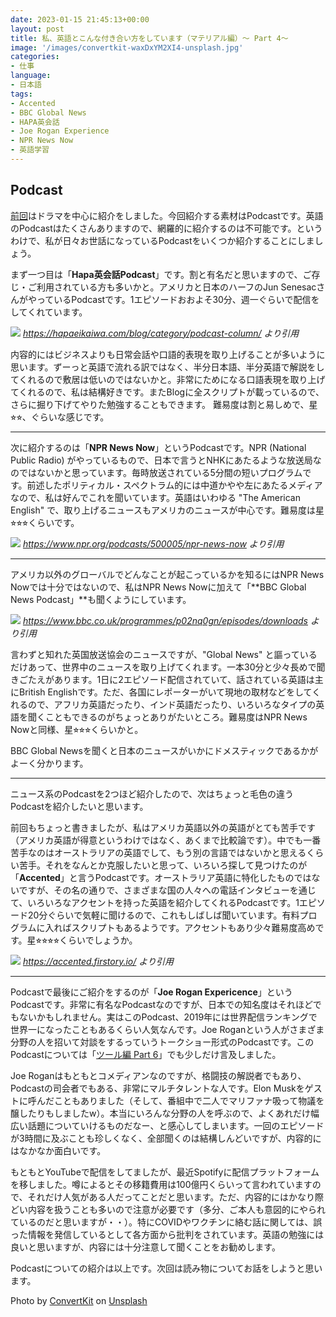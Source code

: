```yaml
---
date: 2023-01-15 21:45:13+00:00
layout: post
title: 私、英語とこんな付き合い方をしています（マテリアル編）〜 Part 4〜
image: '/images/convertkit-waxDxYM2XI4-unsplash.jpg'
categories:
- 仕事
language:
- 日本語
tags:
- Accented
- BBC Global News
- HAPA英会話
- Joe Rogan Experience
- NPR News Now
- 英語学習
---
```


## Podcast


[前回](https://blog.shin.do/2023/01/how-i-work-with-english-with-materials-part3/)はドラマを中心に紹介をしました。今回紹介する素材はPodcastです。英語のPodcastはたくさんありますので、網羅的に紹介するのは不可能です。というわけで、私が日々お世話になっているPodcastをいくつか紹介することにしましょう。

まず一つ目は「**Hapa英会話Podcast**」です。割と有名だと思いますので、ご存じ・ご利用されている方も多いかと。アメリカと日本のハーフのJun SenesacさんがやっているPodcastです。1エピソードおおよそ30分、週一ぐらいで配信をしてくれています。


![]({{site.baseurl}}/images/Hapa-Eikaiwa-Podcast-1024x860.png)
*https://hapaeikaiwa.com/blog/category/podcast-column/ より引用*

内容的にはビジネスよりも日常会話や口語的表現を取り上げることが多いように思います。ずーっと英語で流れる訳ではなく、半分日本語、半分英語で解説をしてくれるので敷居は低いのではないかと。非常にためになる口語表現を取り上げてくれるので、私は結構好きです。またBlogに全スクリプトが載っているので、さらに掘り下げてやりた勉強することもできます。 難易度は割と易しめで、星⭐︎⭐︎、ぐらいな感じです。



* * *



次に紹介するのは「**NPR News Now**」というPodcastです。NPR (National Public Radio) がやっているもので、日本で言うとNHKにあたるような放送局なのではないかと思っています。毎時放送されている5分間の短いプログラムです。前述したポリティカル・スペクトラム的には中道かやや左にあたるメディアなので、私は好んでこれを聞いています。英語はいわゆる "The American English" で、取り上げるニュースもアメリカのニュースが中心です。難易度は星⭐︎⭐︎⭐︎くらいです。

![]({{site.baseurl}}/images/NPR-News-Now-1024x960.png)
*https://www.npr.org/podcasts/500005/npr-news-now より引用*



* * *



アメリカ以外のグローバルでどんなことが起こっているかを知るにはNPR News Nowでは十分ではないので、私はNPR News Nowに加えて「**BBC Global News Podcast」**も聞くようにしています。

![]({{site.baseurl}}/images/BBC-Global-News-Podcast-1024x1014.png)
*https://www.bbc.co.uk/programmes/p02nq0gn/episodes/downloads より引用*

言わずと知れた英国放送協会のニュースですが、"Global News" と謳っているだけあって、世界中のニュースを取り上げてくれます。一本30分と少々長めで聞きごたえがあります。1日に2エピソード配信されていて、話されている英語は主にBritish Englishです。ただ、各国にレポーターがいて現地の取材などをしてくれるので、アフリカ英語だったり、インド英語だったり、いろいろなタイプの英語を聞くこともできるのがちょっとありがたいところ。難易度はNPR News Nowと同様、星⭐︎⭐︎⭐︎くらいかと。

BBC Global Newsを聞くと日本のニュースがいかにドメスティックであるかがよーく分かります。



* * *



ニュース系のPodcastを2つほど紹介したので、次はちょっと毛色の違うPodcastを紹介したいと思います。

前回もちょっと書きましたが、私はアメリカ英語以外の英語がとても苦手です（アメリカ英語が得意というわけではなく、あくまで比較論です）。中でも一番苦手なのはオーストラリアの英語でして、もう別の言語ではないかと思えるくらい苦手。それをなんとか克服したいと思って、いろいろ探して見つけたのが「**Accented**」と言うPodcastです。オーストラリア英語に特化したものではないですが、その名の通りで、さまざまな国の人々への電話インタビューを通じて、いろいろなアクセントを持った英語を紹介してくれるPodcastです。1エピソード20分ぐらいで気軽に聞けるので、これもしばしば聞いています。有料プログラムに入ればスクリプトもあるようです。アクセントもあり少々難易度高めです。星⭐︎⭐︎⭐︎⭐︎くらいでしょうか。

![]({{site.baseurl}}/images/Accented-Podcast-1024x429.png)
*https://accented.firstory.io/ より引用*



* * *



Podcastで最後にご紹介をするのが「**Joe Rogan Expericence**」というPodcastです。非常に有名なPodcastなのですが、日本での知名度はそれほどでもないかもしれません。実はこのPodcast、2019年には世界配信ランキングで世界一になったこともあるくらい人気なんです。Joe Roganという人がさまざま分野の人を招いて対談をするっていうトークショー形式のPodcastです。このPodcastについては「[ツール編 Part 6](https://blog.shin.do/2022/12/how-i-work-with-english-with-tools-part6/)」でも少しだけ言及しました。



Joe Roganはもともとコメディアンなのですが、格闘技の解説者でもあり、Podcastの司会者でもある、非常にマルチタレントな人です。Elon Muskをゲストに呼んだこともありました（そして、番組中で二人でマリファナ吸って物議を醸したりもしましたw）。本当にいろんな分野の人を呼ぶので、よくあれだけ幅広い話題についていけるものだなー、と感心してしまいます。一回のエピソードが3時間に及ぶことも珍しくなく、全部聞くのは結構しんどいですが、内容的にはなかなか面白いです。

もともとYouTubeで配信をしてましたが、最近Spotifyに配信プラットフォームを移しました。噂によるとその移籍費用は100億円くらいって言われていますので、それだけ人気がある人だってことだと思います。ただ、内容的にはかなり際どい内容を扱うことも多いので注意が必要です（多分、ご本人も意図的にやられているのだと思いますが・・）。特にCOVIDやワクチンに絡む話に関しては、誤った情報を発信しているとして各方面から批判をされています。英語の勉強には良いと思いますが、内容には十分注意して聞くことをお勧めします。

Podcastについての紹介は以上です。次回は読み物についてお話をしようと思います。

Photo by [ConvertKit](https://unsplash.com/@convertkit?utm_source=unsplash&utm_medium=referral&utm_content=creditCopyText) on [Unsplash](https://unsplash.com/s/photos/podcast?utm_source=unsplash&utm_medium=referral&utm_content=creditCopyText)
